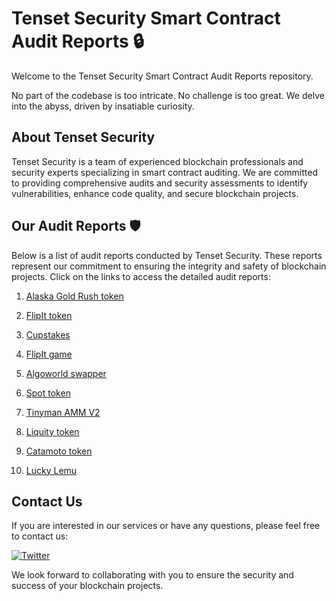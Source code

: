 # Tenset Security Smart Contract Audit Reports 🔒

Welcome to the Tenset Security Smart Contract Audit Reports repository. 

No part of the codebase is too intricate. No challenge is too great. We delve into the abyss, driven by insatiable curiosity.

## About Tenset Security

Tenset Security is a team of experienced blockchain professionals and security experts specializing in smart contract auditing. We are committed to providing comprehensive audits and security assessments to identify vulnerabilities, enhance code quality, and secure blockchain projects.

## Our Audit Reports 🛡️

Below is a list of audit reports conducted by Tenset Security. These reports represent our commitment to ensuring the integrity and safety of blockchain projects. Click on the links to access the detailed audit reports:

1. [Alaska Gold Rush token](https://github.com/tenset-security/audits/blob/main/Alaska%20Gold%20Rush%20Smart%20Contract%20Audit.pdf)

2. [FlipIt token](https://github.com/tenset-security/audits/blob/main/flipit-security-audit.pdf)

3. [Cupstakes](https://github.com/tenset-security/audits/blob/main/cupstakes-security-audit.md)

4. [FlipIt game](https://github.com/tenset-security/audits/tree/main/FlipIt%20Game)

5. [Algoworld swapper](https://github.com/tenset-security/audits/tree/main/Algoworld)

6. [Spot token](https://github.com/tenset-security/audits/blob/main/spot-audit-report.pdf)

7. [Tinyman AMM V2](https://github.com/tenset-security/audits/blob/main/Tinyman-AMM-V2.md)

8. [Liquity token](https://github.com/tenset-security/audits/blob/main/liquity-token.pdf)
 
9. [Catamoto token](https://github.com/tenset-security/audits/blob/main/catamoto-token.pdf)
 
10. [Lucky Lemu](https://github.com/tenset-security/audits/blob/main/lucky-lemu.pdf)

## Contact Us

If you are interested in our services or have any questions, please feel free to contact us:

[![Twitter](https://img.shields.io/badge/-Twitter-090909?style=for-the-badge&logo=x)](https://twitter.com/tenset_security)

We look forward to collaborating with you to ensure the security and success of your blockchain projects.
